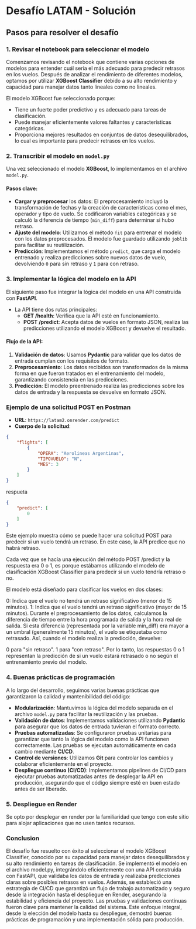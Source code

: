 # Desafío LATAM - Solución

## Pasos para resolver el desafío

### 1. Revisar el notebook para seleccionar el modelo
Comenzamos revisando el notebook que contiene varias opciones de modelos para entender cuál sería el más adecuado para predecir retrasos en los vuelos. Después de analizar el rendimiento de diferentes modelos, optamos por utilizar **XGBoost Classifier** debido a su alto rendimiento y capacidad para manejar datos tanto lineales como no lineales.

El modelo XGBoost fue seleccionado porque:
- Tiene un fuerte poder predictivo y es adecuado para tareas de clasificación.
- Puede manejar eficientemente valores faltantes y características categóricas.
- Proporciona mejores resultados en conjuntos de datos desequilibrados, lo cual es importante para predecir retrasos en los vuelos.

### 2. Transcribir el modelo en `model.py`
Una vez seleccionado el modelo **XGBoost**, lo implementamos en el archivo `model.py`.

#### Pasos clave:
- **Cargar y preprocesar** los datos: El preprocesamiento incluyó la transformación de fechas y la creación de características como el mes, operador y tipo de vuelo. Se codificaron variables categóricas y se calculó la diferencia de tiempo (`min_diff`) para determinar si hubo retraso.
- **Ajuste del modelo**: Utilizamos el método `fit` para entrenar el modelo con los datos preprocesados. El modelo fue guardado utilizando `joblib` para facilitar su reutilización.
- **Predicción**: Implementamos el método `predict`, que carga el modelo entrenado y realiza predicciones sobre nuevos datos de vuelo, devolviendo `0` para sin retraso y `1` para con retraso.

### 3. Implementar la lógica del modelo en la API
El siguiente paso fue integrar la lógica del modelo en una API construida con **FastAPI**.

- La API tiene dos rutas principales:
  - **GET /health**: Verifica que la API esté en funcionamiento.
  - **POST /predict**: Acepta datos de vuelos en formato JSON, realiza las predicciones utilizando el modelo XGBoost y devuelve el resultado.

#### Flujo de la API:
1. **Validación de datos**: Usamos **Pydantic** para validar que los datos de entrada cumplan con los requisitos de formato.
2. **Preprocesamiento**: Los datos recibidos son transformados de la misma forma en que fueron tratados en el entrenamiento del modelo, garantizando consistencia en las predicciones.
3. **Predicción**: El modelo preentrenado realiza las predicciones sobre los datos de entrada y la respuesta se devuelve en formato JSON.

### Ejemplo de una solicitud POST en Postman

- **URL**: `https://latam2.onrender.com/predict`
- **Cuerpo de la solicitud**:

```json
{
    "flights": [
        {
            "OPERA": "Aerolineas Argentinas",
            "TIPOVUELO": "N",
            "MES": 3
        }
    ]
}
```
respueta
```json
{
    "predict": [
        0
    ]
}
```
Este ejemplo muestra cómo se puede hacer una solicitud POST para predecir si un vuelo tendrá un retraso. En este caso, la API predice que no habrá retraso.

Cada vez que se hacía una ejecución del método POST /predict y la respuesta era 0 o 1, es porque estábamos utilizando el modelo de clasificación XGBoost Classifier para predecir si un vuelo tendría retraso o no.

El modelo está diseñado para clasificar los vuelos en dos clases:

0: Indica que el vuelo no tendrá un retraso significativo (menor de 15 minutos).
1: Indica que el vuelo tendrá un retraso significativo (mayor de 15 minutos).
Durante el preprocesamiento de los datos, calculamos la diferencia de tiempo entre la hora programada de salida y la hora real de salida. Si esta diferencia (representada por la variable min_diff) era mayor a un umbral (generalmente 15 minutos), el vuelo se etiquetaba como retrasado. Así, cuando el modelo realiza la predicción, devuelve:

0 para "sin retraso".
1 para "con retraso".
Por lo tanto, las respuestas 0 o 1 representan la predicción de si un vuelo estará retrasado o no según el entrenamiento previo del modelo.

### 4. Buenas prácticas de programación
A lo largo del desarrollo, seguimos varias buenas prácticas que garantizaron la calidad y mantenibilidad del código:

- **Modularización**: Mantuvimos la lógica del modelo separada en el archivo `model.py` para facilitar la reutilización y las pruebas.
- **Validación de datos**: Implementamos validaciones utilizando **Pydantic** para asegurar que los datos de entrada tuvieran el formato correcto.
- **Pruebas automatizadas**: Se configuraron pruebas unitarias para garantizar que tanto la lógica del modelo como la API funcionen correctamente. Las pruebas se ejecutan automáticamente en cada cambio mediante **CI/CD**.
- **Control de versiones**: Utilizamos **Git** para controlar los cambios y colaborar eficientemente en el proyecto.
- **Despliegue continuo (CI/CD)**: Implementamos pipelines de CI/CD para ejecutar pruebas automatizadas antes de desplegar la API en producción, asegurando que el código siempre esté en buen estado antes de ser liberado.

### 5. Despliegue en Render
Se opto por desplegar en render por la familiaridad que tengo con este sitio para alojar aplicaciones que no usen tantos recursos.

### Conclusion
El desafío fue resuelto con éxito al seleccionar el modelo XGBoost Classifier, conocido por su capacidad para manejar datos desequilibrados y su alto rendimiento en tareas de clasificación. Se implementó el modelo en el archivo model.py, integrándolo eficientemente con una API construida con FastAPI, que validaba los datos de entrada y realizaba predicciones claras sobre posibles retrasos en vuelos.
Además, se estableció una estrategia de CI/CD que garantizó un flujo de trabajo automatizado y seguro desde la integración hasta el despliegue en Render, asegurando la estabilidad y eficiencia del proyecto. Las pruebas y validaciones continuas fueron clave para mantener la calidad del sistema.
Este enfoque integral, desde la elección del modelo hasta su despliegue, demostró buenas prácticas de programación y una implementación sólida para producción.
